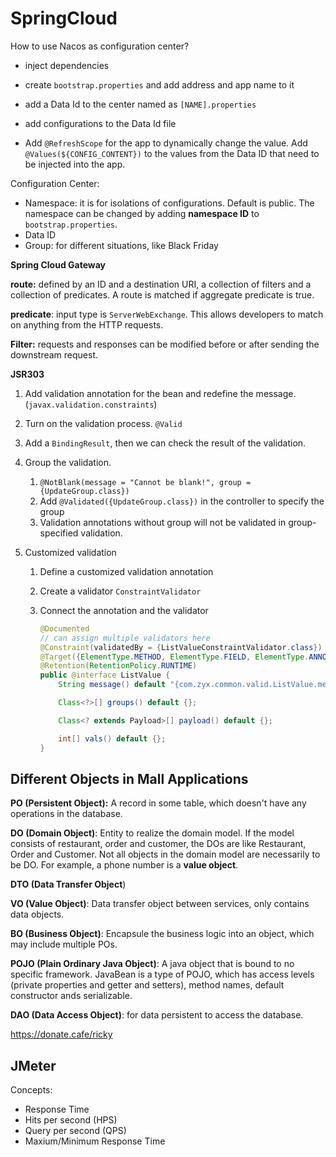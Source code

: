 # SpringCloud

How to use Nacos as configuration center?

- inject dependencies 

- create `bootstrap.properties` and add address and app name to it

- add a Data Id to the center named as `[NAME].properties`

- add configurations to the Data Id file

- Add `@RefreshScope` for the app to dynamically change the value. Add `@Values(${CONFIG_CONTENT})`  to the values from the Data ID that need to be injected into the app.

Configuration Center:

- Namespace: it is for isolations of configurations. Default is public. The namespace can be changed by adding **namespace ID** to `bootstrap.properties`. 
- Data ID
- Group: for different situations, like Black Friday



**Spring Cloud Gateway**

**route:** defined by an ID and a destination URI, a collection of filters and a collection of predicates. A route is matched if aggregate predicate is true.

**predicate**: input type is `ServerWebExchange`. This allows developers to match on anything from the HTTP requests.

**Filter:** requests and responses can be modified before or after sending the downstream request.



**JSR303**

1. Add validation annotation for the bean and redefine the message. (`javax.validation.constraints`)

2. Turn on the validation process. `@Valid`

3. Add a `BindingResult`, then we can check the result of the validation.

4. Group the validation. 

   1. `@NotBlank(message = "Cannot be blank!", group = {UpdateGroup.class})`
   2. Add `@Validated({UpdateGroup.class})` in the controller to specify the group
   3. Validation annotations without group will not be validated in group-specified validation. 

5. Customized validation

   1. Define a customized validation annotation

   2. Create a validator `ConstraintValidator`

   3. Connect the annotation and the validator

      ```java
      @Documented
      // can assign multiple validators here
      @Constraint(validatedBy = {ListValueConstraintValidator.class})
      @Target({ElementType.METHOD, ElementType.FIELD, ElementType.ANNOTATION_TYPE, ElementType.CONSTRUCTOR, ElementType.PARAMETER, ElementType.TYPE_USE})
      @Retention(RetentionPolicy.RUNTIME)
      public @interface ListValue {
          String message() default "{com.zyx.common.valid.ListValue.message}";
      
          Class<?>[] groups() default {};
      
          Class<? extends Payload>[] payload() default {};
      
          int[] vals() default {};
      }
      ```

      

## Different Objects in Mall Applications

**PO (Persistent Object):** A record in some table, which doesn't have any operations in the database.

**DO (Domain Object)**: Entity to realize the domain model. If the model consists of restaurant, order and customer, the DOs are like Restaurant, Order and Customer. Not all objects in the domain model are necessarily to be DO. For example, a phone number is a **value object**.

**DTO (Data Transfer Object**)

**VO (Value Object)**: Data transfer object between services, only contains data objects. 

**BO (Business Object)**: Encapsule the business logic into an object, which may include multiple POs.

**POJO (Plain Ordinary Java Object)**: A java object that is bound to no specific framework. JavaBean is a type of POJO, which has access levels (private properties and getter and setters), method names, default constructor ands serializable.

**DAO (Data Access Object)**: for data persistent to access the database.


https://donate.cafe/ricky



## JMeter

Concepts:

- Response Time
- Hits per second (HPS)
- Query per second (QPS)
- Maxium/Minimum Response Time 